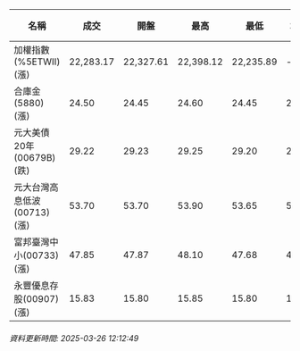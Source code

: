 | 名稱 | 成交 | 開盤 | 最高 | 最低 | 均價 | 成交金額(億) | 昨收 | 漲跌幅 | 漲跌 | 總量 | 昨量 | 振幅 |
| -------- | -------- | -------- | -------- |-------- | -------- | -------- |-------- |-------- |-------- | -------- | -------- |-------- |
|加權指數(%5ETWII) (漲)|22,283.17|22,327.61|22,398.12|22,235.89|-|1,476.33|22,273.19|0.04%|9.98|3,199,468|0|0.73%|
|合庫金(5880) (漲)|24.50|24.45|24.60|24.45|24.51|0.937|24.45|0.20%|0.05|3,822|11,809|0.61%|
|元大美債20年(00679B) (跌)|29.22|29.23|29.25|29.20|29.22|4.54|29.26|0.14%|0.04|15,552|24,071|0.17%|
|元大台灣高息低波(00713) (漲)|53.70|53.70|53.90|53.65|53.73|2.99|53.60|0.19%|0.10|5,566|16,342|0.47%|
|富邦臺灣中小(00733) (漲)|47.85|47.87|48.10|47.68|47.86|0.183|47.73|0.25%|0.12|382|735|0.88%|
|永豐優息存股(00907) (漲)|15.83|15.80|15.85|15.80|15.83|0.112|15.77|0.38%|0.06|707|1,202|0.32%|
###### 資料更新時間: 2025-03-26 12:12:49